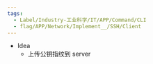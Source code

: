 ```yaml
---
tags:
  - Label/Industry-工业科学/IT/APP/Command/CLI
  - flag/APP/Network/Implement__/SSH/Client
---
```


- Idea
    - 上传公钥指纹到 server
